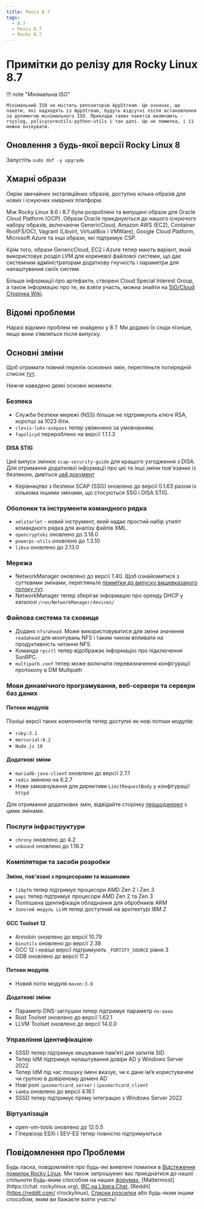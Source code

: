 ```yaml
---
title: Реліз 8.7
tags:
  - 8.7
  - Реліз 8.7
  - Rocky 8.7
---
```


# Примітки до релізу для Rocky Linux 8.7

!!! note "Мінімальна ISO"

    Мінімальний ISO не містить репозиторію AppStream. Це означає, що пакети, які надходять із AppStream, будуть відсутні після встановлення за допомогою мінімального ISO. Приклади таких пакетів включають - rsyslog, policycoreutils-python-utils і так далі. Це не помилка, і її можна очікувати.

## Оновлення з будь-якої версії Rocky Linux 8

Запустіть `sudo dnf -y upgrade`

## Хмарні образи

Окрім звичайних інсталяційних образів, доступно кілька образів для нових і існуючих хмарних платформ.

Між Rocky Linux 8.6 і 8.7 були розроблені та випущені образи для Oracle Cloud Platform (OCP). Образи Oracle приєднуються до нашого існуючого набору образів, включаючи GenericCloud, Amazon AWS (EC2), Container RootFS/OCI, Vagrant (Libvirt, VirtualBox і VMWare), Google Cloud Platform, Microsoft Azure та інші образи, які підтримує CSP.

Крім того, образи GenericCloud, EC2 і Azure тепер мають варіант, який використовує розділ LVM для кореневої файлової системи, що дає системним адміністраторам додаткову гнучкість і параметри для налаштування своїх систем.

Більше інформації про артефакти, створені Cloud Special Interest Group, а також інформацію про те, як взяти участь, можна знайти на [SIG/Cloud Сторінка Wiki](https://sig-cloud.rocky.page/).

## Відомі проблеми

Наразі відомих проблем не знайдено у 8.7. Ми додамо їх сюди пізніше, якщо вони з’являться після випуску.

## Основні зміни

Щоб отримати повний перелік основних змін, перегляньте попередній список [тут](https://access.redhat.com/documentation/en-us/red_hat_enterprise_linux/8/html/8.7_release_notes/overview#overview-major-changes).

Нижче наведено деякі основні моменти.

### Безпека

* Служби безпеки мережі (NSS) більше не підтримують ключі RSA, коротші за 1023 біти.
* `clevis-luks-askpass` тепер увімкнено за умовчанням.
* `fapolicyd` перероблено на версії 1.1.1.3

#### DISA STIG

Цей випуск змінює `scap-security-guide` для кращого узгодження з DISA. Для отримання додаткової інформації про цю та інші зміни пов'язаних із безпекою, дивіться [цей документ](https://access.redhat.com/documentation/en-us/red_hat_enterprise_linux/8/html/8.7_release_notes/new-features#enhancement_security)

* Керівництво з безпеки SCAP (SSG) оновлено до версії 0.1.63 разом із кількома іншими змінами, що стосуються SSG і DISA STIG.

### Оболонки та інструменти командного рядка

* `xmlstarlet` - новий інструмент, який надає простий набір утиліт командного рядка для аналізу файлів XML.
* `opencryptoki` оновлено до 3.18.0
* `powerpc-utils` оновлено до 1.3.10
* `libva` оновлено до 2.13.0

### Мережа

* NetworkManager оновлено до версії 1.40. Щоб ознайомитися з суттєвими змінами, перегляньте [примітки до випуску вищевказаного потоку тут](https://github.com/NetworkManager/NetworkManager/blob/nm-1-40/NEWS).
* NetworkManager тепер зберігає інформацію про оренду DHCP у каталозі `/run/NetworkManager/devices/`

### Файлова система та сховище

* Додано `nfsrahead`. Може використовуватися для зміни значення `readahead` для монтувань NFS і таким чином впливати на продуктивність читання NFS.
* Команда `rpcctl` тепер відображає інформацію про підключення SunRPC.
* `multipath.conf` тепер може включати перевизначення конфігурації протоколу в DM Multipath

### Мови динамічного програмування, веб-сервери та сервери баз даних

#### Потоки модулів

Пізніші версії таких компонентів тепер доступні як нові потоки модулів:

* `ruby:3.1`
* `mercurial:6.2`
* `Node.js 18`

#### Додаткові зміни

* `mariadb-java-client` оновлено до версії 2.7.1
* `redis` змінено на 6.2.7
* Нове замовчування для директиви `LimitRequestBody` у конфігурації `httpd`

Для отримання додаткових змін, відвідайте сторінку [першоджерел](https://access.redhat.com/documentation/en-us/red_hat_enterprise_linux/8/html/8.7_release_notes/new-features#enhancement_dynamic-programming-languages-web-and-database-servers) з цими змінами.

### Послуги інфраструктури

* `chrony` оновлено до 4.2
* `unbound` оновлено до 1.16.2

### Компілятори та засоби розробки

#### Зміни, пов'язані з процесорами та машинами

* `libpfm` тепер підтримує процесори AMD Zen 2 і Zen 3
* `papi` тепер підтримує процесори AMD Zen 2 та Zen 3
* Поліпшена ідентифікація обладнання для обробників ARM
* `Золотий модуль LLVM` тепер доступний на архітектурі IBM Z

#### GCC Toolset 12

* Annobin оновлено до версії 10.79
* `binutils` оновлено до версії 2.38
* GCC 12 і новіші версії підтримують `_FORTIFY_SOURCE` рівня 3
* GDB оновлено до версії 11.2

#### Потоки модулів

* Новий потік модуля `maven:3.8`

#### Додаткові зміни

* Параметр DNS-заглушки тепер підтримує параметр `no-aaaa`
* Rust Toolset оновлено до версії 1.62.1
* LLVM Toolset оновлено до версії 14.0.0

### Управління ідентифікацією

* SSSD тепер підтримує кешування пам’яті для запитів SID
* Тепер IdM підтримує налаштування довіри AD у Windows Server 2022
* Тепер IdM під час пошуку імені вказує, чи є дане ім’я користувачем чи групою в довіреному домені AD
* Нові ролі `ipasmartcard_server` і `ipasmartcard_client`
* `samba` оновлено до версії 4.16.1
* SSSD тепер підтримує пряму інтеграцію з Windows Server 2022

### Віртуалізація

* open-vm-tools оновлено до 12.0.5
* Гіпервізор ESXi і SEV-ES тепер повністю підтримуються

## Повідомлення про Проблеми

Будь ласка, повідомляйте про будь-які виявлені помилки в [Відстеження помилок Rocky Linux](https://bugs.rockylinux.org/). Ми також запрошуємо вас приєднатися до нашої спільноти будь-яким способом на наших [форумах](https://forums.rockylinux.org), [Mattermost](https://chat. rockylinux.org), [IRC на Libera.Chat](irc://irc.liberachat/rockylinux), [Reddit](https://reddit.com/ r/rockylinux), [Списки розсилки](https://lists.resf.org) або будь-яким іншим способом, яким ви бажаєте взяти участь!
